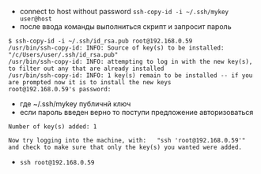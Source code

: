 * connect to host without password
`ssh-copy-id -i ~/.ssh/mykey user@host`
* после ввода команды выполниться скрипт и запросит пароль
```
$ ssh-copy-id -i ~/.ssh/id_rsa.pub root@192.168.0.59
/usr/bin/ssh-copy-id: INFO: Source of key(s) to be installed: "/c/Users/user/.ssh/id_rsa.pub"
/usr/bin/ssh-copy-id: INFO: attempting to log in with the new key(s), to filter out any that are already installed
/usr/bin/ssh-copy-id: INFO: 1 key(s) remain to be installed -- if you are prompted now it is to install the new keys
root@192.168.0.59's password:
```
* где ~/.ssh/mykey публичнй ключ
* если пароль введен верно то поступи предложение авторизоваться
```
Number of key(s) added: 1

Now try logging into the machine, with:   "ssh 'root@192.168.0.59'"
and check to make sure that only the key(s) you wanted were added.
```
* `ssh root@192.168.0.59`
